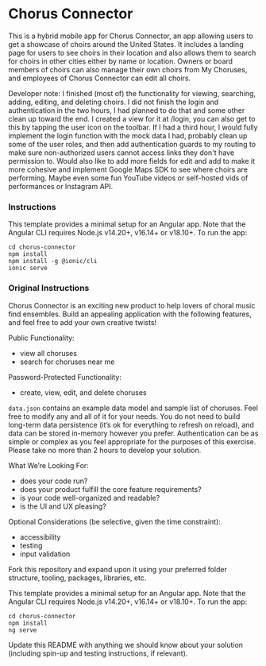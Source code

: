 # Chorus Connector

This is a hybrid mobile app for Chorus Connector, an app allowing users to get a showcase of choirs around the United States. It includes a landing page for users to see choirs in their location and also allows them to search for choirs in other cities either by name or location. Owners or board members of choirs can also manage their own choirs from My Choruses, and employees of Chorus Connector can edit all choirs.

Developer note: I finished (most of) the functionality for viewing, searching, adding, editing, and deleting choirs. I did not finish the login and authentication in the two hours, I had planned to do that and some other clean up toward the end. I created a view for it at /login, you can also get to this by tapping the user icon on the toolbar. If I had a third hour, I would fully implement the login function with the mock data I had, probably clean up some of the user roles, and then add authentication guards to my routing to make sure non-authorized users cannot access links they don't have permission to. Would also like to add more fields for edit and add to make it more cohesive and implement Google Maps SDK to see where choirs are performing. Maybe even some fun YouTube videos or self-hosted vids of performances or Instagram API. 

### Instructions
This template provides a minimal setup for an Angular app. Note that the Angular CLI requires Node.js v14.20+, v16.14+ or v18.10+. To run the app:
```
cd chorus-connector
npm install
npm install -g @ionic/cli
ionic serve
```

### Original Instructions

Chorus Connector is an exciting new product to help lovers of choral music find ensembles. Build an appealing application with the following features, and feel free to add your own creative twists!

Public Functionality:
- view all choruses
- search for choruses near me

Password-Protected Functionality:
- create, view, edit, and delete choruses

`data.json` contains an example data model and sample list of choruses. Feel free to modify any and all of it for your needs. You do not need to build long-term data persistence (it’s ok for everything to refresh on reload), and data can be stored in-memory however you prefer. 
Authentication can be as simple or complex as you feel appropriate for the purposes of this exercise.
Please take no more than 2 hours to develop your solution.

What We’re Looking For:
- does your code run?
- does your product fulfill the core feature requirements?
- is your code well-organized and readable?
- is the UI and UX pleasing?

Optional Considerations (be selective, given the time constraint):
- accessibility
- testing
- input validation

Fork this repository and expand upon it using your preferred folder structure, tooling, packages, libraries, etc.

This template provides a minimal setup for an Angular app. Note that the Angular CLI requires Node.js v14.20+, v16.14+ or v18.10+. To run the app:
```
cd chorus-connector
npm install
ng serve
```
Update this README with anything we should know about your solution (including spin-up and testing instructions, if relevant).